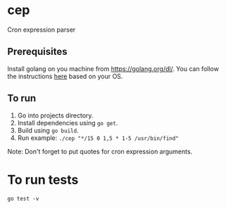 # cep
Cron expression parser

## Prerequisites
Install golang on you machine from https://golang.org/dl/. You can follow the instructions [here](https://golang.org/doc/install) based on your OS.

## To run
1. Go into projects directory.
2. Install dependencies using `go get`.
3. Build using `go build`.
4. Run example: `./cep "*/15 0 1,5 * 1-5 /usr/bin/find"`

Note: Don't forget to put quotes for cron expression arguments.

# To run tests
`go test -v`